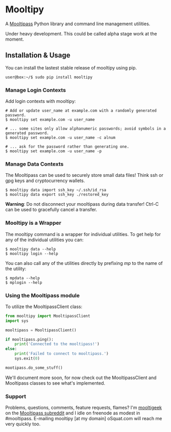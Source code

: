 # Mooltipy
A [Mooltipass](http://themooltipass.com) Python library and command line
management utilities.

Under heavy development. This could be called alpha stage work at the moment.


## Installation & Usage
You can install the lastest stable release of mooltipy using pip.
```
user@box:~/$ sudo pip install mooltipy
```

### Manage Login Contexts
Add login contexts with mooltipy:

```
# Add or update user_name at example.com with a randomly generated password.
$ mooltipy set example.com -u user_name

# ... some sites only allow alphanumeric passwords; avoid symbols in a generated password.
$ mooltipy set example.com -u user_name -c alnum

# ... ask for the password rather than generating one.
$ mooltipy set example.com -u user_name -p

```

### Manage Data Contexts
The Mooltipass can be used to securely store small data files! Think ssh or gpg
keys and cryptocurrency wallets.

```
$ mooltipy data import ssh_key ~/.ssh/id_rsa
$ mooltipy data export ssh_key ./restored_key
```

**Warning**: Do not disconnect your mooltipass during data transfer! Ctrl-C can
be used to gracefully cancel a transfer.

### Mooltipy is a Wrapper
The mooltipy command is a wrapper for individual utilities. To get help for any
of the individual utilities you can:
```
$ mooltipy data --help
$ mooltipy login --help
```
You can also call any of the utilities directly by prefixing *mp* to the name
of the utility:
```
$ mpdata --help
$ mplogin --help
```

### Using the Mooltipass module
To utilize the MooltipassClient class:
```python
from mooltipy import MooltipassClient
import sys

mooltipass = MooltipassClient()

if mooltipass.ping():
    print('Connected to the mooltipass!')
else:
    print('Failed to connect to mooltipass.')
    sys.exit(0)

mootipass.do_some_stuff()
```

We'll document more soon, for now check out the MooltipassClient and
Mooltipass classes to see what's implemented.

### Support
Problems, questions, comments, feature requests, flames? I'm
[mooltigeek](http://reddit.com/u/mooltigeek) on the
[Mooltipass subreddit](http://reddit.com/r/mooltipass) and I idle on freenode
as modest in #mooltipass. E-mailing mooltipy [at my domain] oSquat.com will reach
me very quickly too.
